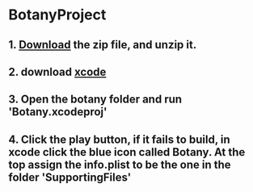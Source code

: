 # BotanyProject
## 1. [Download](https://github.com/jhcarrington/BotanyProject/blob/master/Botany.zip) the zip file, and unzip it.
## 2. download [xcode](https://developer.apple.com/xcode/)
## 3. Open the botany folder and run 'Botany.xcodeproj'
## 4. Click the play button, if it fails to build, in xcode click the blue icon called Botany. At the top assign the info.plist to be the one in the folder 'SupportingFiles'
